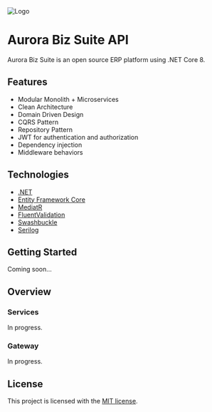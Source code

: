 <img src="https://gerardogarnica.dev/assets/logos/aurorasoft.png" alt="Logo">

# Aurora Biz Suite API

Aurora Biz Suite is an open source ERP platform using .NET Core 8.

## Features

* Modular Monolith + Microservices
* Clean Architecture
* Domain Driven Design
* CQRS Pattern
* Repository Pattern
* JWT for authentication and authorization
* Dependency injection
* Middleware behaviors

## Technologies

* [.NET](https://docs.microsoft.com/en-us/aspnet/core/introduction-to-aspnet-core)
* [Entity Framework Core](https://docs.microsoft.com/en-us/ef/core)
* [MediatR](https://github.com/jbogard/MediatR)
* [FluentValidation](https://fluentvalidation.net)
* [Swashbuckle](https://github.com/domaindrivendev/Swashbuckle.AspNetCore)
* [Serilog](https://serilog.net/)

## Getting Started

Coming soon...

## Overview

### Services

In progress.

### Gateway

In progress.

## License

This project is licensed with the [MIT license](LICENSE).